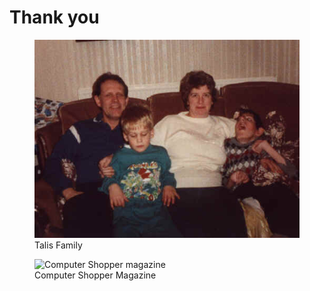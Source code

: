 # Thank you

<figure>
    <img src="/assets/images/tallis-family.jpg"
         alt="Talis Family">
    <figcaption>Talis Family</figcaption>
</figure>

<figure>
    <img src="/assets/images/computer-shopper.jpg"
         alt="Computer Shopper magazine">
    <figcaption>Computer Shopper Magazine</figcaption>
</figure>

